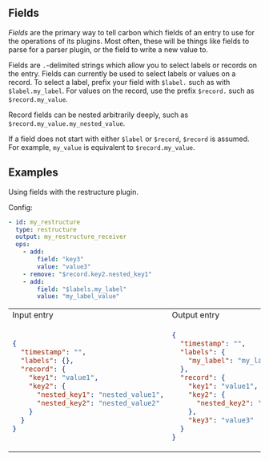 ## Fields

_Fields_ are the primary way to tell carbon which fields of an entry to use for the operations of its plugins.
Most often, these will be things like fields to parse for a parser plugin, or the field to write a new value to.

Fields are `.`-delimited strings which allow you to select labels or records on the entry. Fields can currently be used to select labels or values on a record. To select a label, prefix your field with `$label.` such as with `$label.my_label`. For values on the record, use the prefix `$record.` such as `$record.my_value`.

Record fields can be nested arbitrarily deeply, such as `$record.my_value.my_nested_value`.

If a field does not start with either `$label` or `$record`, `$record` is assumed. For example, `my_value` is equivalent to `$record.my_value`.

## Examples

Using fields with the restructure plugin.

Config:
```yaml
- id: my_restructure
  type: restructure
  output: my_restructure_receiver
  ops:
    - add:
        field: "key3"
        value: "value3"
    - remove: "$record.key2.nested_key1"
    - add:
        field: "$labels.my_label"
        value: "my_label_value"
```

<table>
<tr><td> Input entry </td> <td> Output entry </td></tr>
<tr>
<td>

```json
{
  "timestamp": "",
  "labels": {},
  "record": {
    "key1": "value1",
    "key2": {
      "nested_key1": "nested_value1",
      "nested_key2": "nested_value2"
    }
  }
}
```

</td>
<td>

```json
{
  "timestamp": "",
  "labels": {
    "my_label": "my_label_value"
  },
  "record": {
    "key1": "value1",
    "key2": {
      "nested_key2": "nested_value2"
    },
    "key3": "value3"
  }
}
```

</td>
</tr>
</table>
